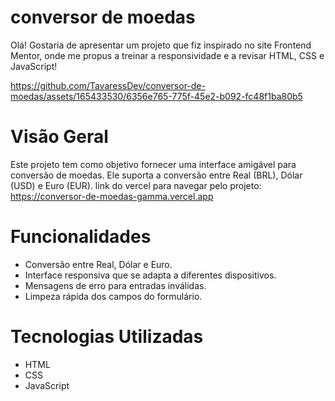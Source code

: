 # conversor de moedas
Olá! Gostaria de apresentar um projeto que fiz inspirado no site Frontend Mentor, onde me propus a treinar a responsividade e a revisar HTML, CSS e JavaScript!




https://github.com/TavaressDev/conversor-de-moedas/assets/165433530/6356e765-775f-45e2-b092-fc48f1ba80b5


# Visão Geral
Este projeto tem como objetivo fornecer uma interface amigável para conversão de moedas. Ele suporta a conversão entre Real (BRL), Dólar (USD) e Euro (EUR).
link do vercel para navegar pelo projeto: https://conversor-de-moedas-gamma.vercel.app

# Funcionalidades
- Conversão entre Real, Dólar e Euro.
- Interface responsiva que se adapta a diferentes dispositivos.
- Mensagens de erro para entradas inválidas.
- Limpeza rápida dos campos do formulário.

# Tecnologias Utilizadas
- HTML
- CSS
- JavaScript
